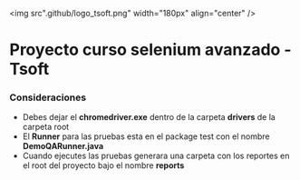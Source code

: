 <img src".github/logo_tsoft.png" width="180px" align="center" />

# Proyecto curso selenium avanzado - Tsoft
### Consideraciones
- Debes dejar el **chromedriver.exe** dentro de la carpeta **drivers** de la carpeta root
- El **Runner** para las pruebas esta en el package test con el nombre **DemoQARunner.java**
- Cuando ejecutes las pruebas generara una carpeta con los reportes en el root del proyecto bajo el nombre **reports**